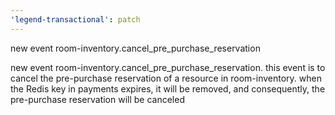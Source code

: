 ```yaml
---
'legend-transactional': patch
---
```


new event room-inventory.cancel_pre_purchase_reservation

new event room-inventory.cancel_pre_purchase_reservation. this event is to cancel the pre-purchase reservation of a resource in room-inventory. when the Redis key in payments expires, it will be removed, and consequently, the pre-purchase reservation will be canceled
